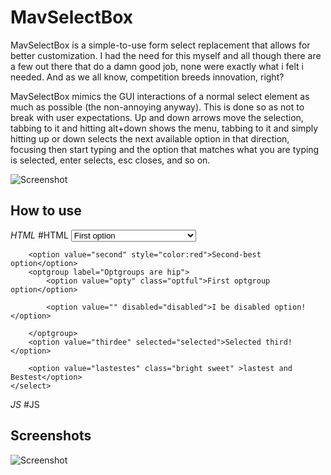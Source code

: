 MavSelectBox
===========

MavSelectBox is a simple-to-use form select replacement that allows for better customization. I had the need for this myself and all though there are a few out there that do a damn good job, none were exactly what i felt i needed. And as we all know, competition breeds innovation, right?

MavSelectBox mimics the GUI interactions of a normal select element as much as possible (the non-annoying anyway). This is done so as not to break with user expectations. Up and down arrows move the selection, tabbing to it and hitting alt+down shows the menu, tabbing to it and simply hitting up or down selects the next available option in that direction, focusing then start typing and the option that matches what you are typing is selected, enter selects, esc closes, and so on. 

![Screenshot](http://github.com/dcdustin/mavselectbox/mavselectbox.jpg)

How to use
----------

*HTML*
	#HTML
	<select id="select_field" class="some_class" style="width:200px">
		<option value="first" class="bland">First option</option>
	
		<option value="second" style="color:red">Second-best option</option>
		<optgroup label="Optgroups are hip">
			<option value="opty" class="optful">First optgroup option</option>
	
			<option value="" disabled="disabled">I be disabled option!</option>
	
		</optgroup>
		<option value="thirdee" selected="selected">Selected third!</option>
	
		<option value="lastestes" class="bright sweet" >lastest and Bestest</option>
	</select>

*JS*
	#JS
	<script type="text/javascript">
		window.addEvent('domready', function() {
			var my_select = new MavSelectBox('select_field');
		});
	</script>



Screenshots
-----------

![Screenshot](http://github.com/dcdustin/mavselectbox/mavselectbox.jpg)

